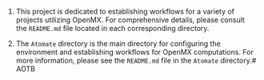 1. This project is dedicated to establishing workflows for a variety of projects utilizing OpenMX. For comprehensive details, please consult the `README.md` file located in each corresponding directory.

2. The `Atomate` directory is the main directory for configuring the environment and establishing workflows for OpenMX computations. For more information, please see the `README.md` file in the `Atomate` directory.# AOTB
